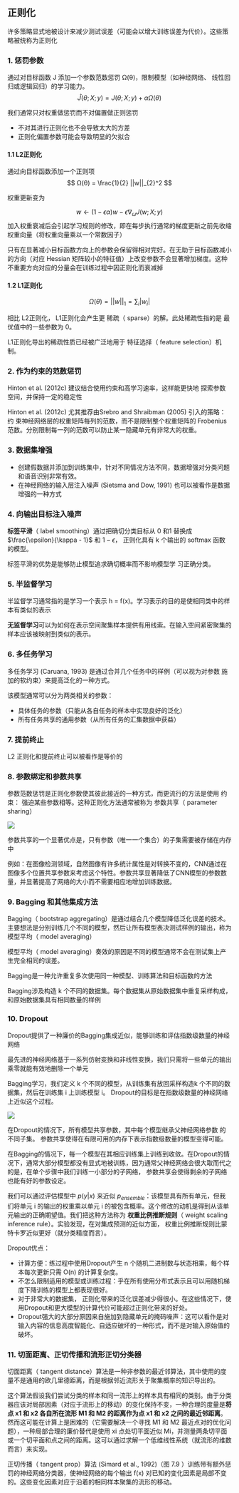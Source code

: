 ## 正则化

许多策略显式地被设计来减少测试误差（可能会以增大训练误差为代价）。这些策略被统称为正则化

### 1. 惩罚参数

通过对目标函数 J 添加一个参数范数惩罚 Ω(θ)，限制模型（如神经网络、 线性回归或逻辑回归）的学习能力。
$$
\hat{J}(\theta; X; y) = J(\theta; X; y) + αΩ(\theta)
$$

我们通常只对权重做惩罚而不对偏置做正则惩罚 

- 不对其进行正则化也不会导致太大的方差
- 正则化偏置参数可能会导致明显的欠拟合

#### 1.1 L2正则化

通过向目标函数添加一个正则项 
$$
Ω(θ) = \frac{1}{2} ||w||_{2}^2
$$


权重更新变为


$$
w \leftarrow (1 − ϵα)w - ϵ∇_{\omega}J(w; X; y)
$$
加入权重衰减后会引起学习规则的修改，即在每步执行通常的梯度更新之前先收缩权重向量（将权重向量乘以一个常数因子）

只有在显著减小目标函数方向上的参数会保留得相对完好。在无助于目标函数减小的方向（对应 Hessian 矩阵较小的特征值）上改变参数不会显著增加梯度。这种不重要方向对应的分量会在训练过程中因正则化而衰减掉



#### 1.2 L1正则化

$$
Ω(θ) = ||w||_1 = \sum_{i}|w_i|
$$

相比 L2正则化， L1正则化会产生更 稀疏（ sparse）的解。此处稀疏性指的是
最优值中的一些参数为 0。

L1正则化导出的稀疏性质已经被广泛地用于 特征选择（ feature selection）机
制。



### 2. 作为约束的范数惩罚

 Hinton et al. (2012c) 建议结合使用约束和高学习速率，这样能更快地
探索参数空间，并保持一定的稳定性

Hinton et al. (2012c) 尤其推荐由Srebro and Shraibman (2005) 引入的策略：约
束神经网络层的权重矩阵每列的范数，而不是限制整个权重矩阵的 Frobenius 范数。分别限制每一列的范数可以防止某一隐藏单元有非常大的权重。



### 3. 数据集增强

- 创建假数据并添加到训练集中，针对不同情况方法不同，数据增强对分类问题和语音识别非常有效。
- 在神经网络的输入层注入噪声 (Sietsma and Dow, 1991) 也可以被看作是数据增强的一种方式



### 4. 向输出目标注入噪声

**标签平滑**（ label smoothing）通过把确切分类目标从 0 和1 替换成$\frac{\epsilon}{\kappa - 1}$ 和 $1 - \epsilon$， 正则化具有 k 个输出的 softmax 函数 的模型。

标签平滑的优势是能够防止模型追求确切概率而不影响模型学
习正确分类。



### 5. 半监督学习

半监督学习通常指的是学习一个表示 h = f(x)。学习表示的目的是使相同类中的样本有类似的表示

**无监督学习**可以为如何在表示空间聚集样本提供有用线索。在输入空间紧密聚集的样本应该被映射到类似的表示。



### 6. 多任务学习

多任务学习 (Caruana, 1993) 是通过合并几个任务中的样例（可以视为对参数
施加的软约束）来提高泛化的一种方式。

该模型通常可以分为两类相关的参数：

- 具体任务的参数（只能从各自任务的样本中实现良好的泛化）
- 所有任务共享的通用参数（从所有任务的汇集数据中获益）



### 7. 提前终止

L2 正则化和提前终止可以被看作是等价的



### 8. 参数绑定和参数共享

参数范数惩罚是正则化参数使其彼此接近的一种方式，而更流行的方法是使用
约束： 强迫某些参数相等。这种正则化方法通常被称为 参数共享（ parameter sharing）

![](./pic/1.png)

参数共享的一个显著优点是，只有参数（唯一一个集合）的子集需要被存储在内存中

例如：在图像检测领域，自然图像有许多统计属性是对转换不变的，CNN通过在图像多个位置共享参数来考虑这个特性。参数共享显著降低了CNN模型的参数数量，并显著提高了网络的大小而不需要相应地增加训练数据。

### 9. Bagging 和其他集成方法

Bagging（ bootstrap aggregating）是通过结合几个模型降低泛化误差的技术。主要想法是分别训练几个不同的模型，然后让所有模型表决测试样例的输出，称为 模型平均（ model averaging）

模型平均（ model averaging）奏效的原因是不同的模型通常不会在测试集上产
生完全相同的误差。

Bagging是一种允许重复多次使用同一种模型、训练算法和目标函数的方法

Bagging涉及构造 k 个不同的数据集。每个数据集从原始数据集中重复采样构成，和原始数据集具有相同数量的样例



### 10. Dropout

Dropout提供了一种廉价的Bagging集成近似，能够训练和评估指数级数量的神经网络

最先进的神经网络基于一系列仿射变换和非线性变换，我们只需将一些单元的输出乘零就能有效地删除一个单元

Bagging学习，我们定义 k 个不同的模型，从训练集有放回采样构造k 个不同的数据集，然后在训练集 i 上训练模型 i。 Dropout的目标是在指数级数量的神经网络上近似这个过程。

![](./pic/2.png)

在Dropout的情况下，所有模型共享参数，其中每个模型继承父神经网络参数
的不同子集。 参数共享使得在有限可用的内存下表示指数级数量的模型变得可能。

在Bagging的情况下，每一个模型在其相应训练集上训练到收敛。在Dropout的情况下，通常大部分模型都没有显式地被训练，因为通常父神经网络会很大取而代之的是，在单个步骤中我们训练一小部分的子网络， 参数共享会使得剩余的子网络也能有好的参数设定。

我们可以通过评估模型中 $p(y | x)$ 来近似 $p_{ensemble}$：该模型具有所有单元，但我们将单元 i 的输出的权重乘以单元 i 的被包含概率。这个修改的动机是得到从该单元输出的正确期望值。我们把这种方法称为 **权重比例推断规则**（ weight scaling inference rule）。实验发现，在对集成预测的近似方面， 权重比例推断规则比蒙特卡罗近似更好（就分类精度而言）。



Dropout优点：

- 计算方便：练过程中使用Dropout产生 n 个随机二进制数与状态相乘，每个样本每次更新只需 O(n) 的计算复杂度。
- 不怎么限制适用的模型或训练过程：乎在所有使用分布式表示且可以用随机梯度下降训练的模型上都表现很好。
- 对于非常大的数据集， 正则化带来的泛化误差减少得很小。在这些情况下，使用Dropout和更大模型的计算代价可能超过正则化带来的好处。
- Dropout强大的大部分原因来自施加到隐藏单元的掩码噪声：这可以看作是对输入内容的信息高度智能化、自适应破坏的一种形式，而不是对输入原始值的破坏。

### 11. 切面距离、正切传播和流形正切分类器

切面距离（ tangent distance）算法是一种非参数的最近邻算法，其中使用的度量不是通用的欧几里德距离，而是根据邻近流形关于聚集概率的知识导出的。

这个算法假设我们尝试分类的样本和同一流形上的样本具有相同的类别。由于分类器应该对局部因素（对应于流形上的移动）的变化保持不变，一种合理的度量是**将点 x1 和 x2 各自所在流形 M1 和 M2 的距离作为点 x1 和 x2 之间的最近邻距离**。然而这可能在计算上是困难的（它需要解决一个寻找 M1 和 M2 最近点对的优化问题），一种局部合理的廉价替代是使用 xi 点处切平面近似 Mi，并测量两条切平面或一个切平面和点之间的距离。这可以通过求解一个低维线性系统（就流形的维数而言）来实现。



正切传播（ tangent prop）算法 (Simard et al., 1992)（图 7.9 ）训练带有额外惩罚的神经网络分类器，使神经网络的每个输出 f(x) 对已知的变化因素是局部不变的。这些变化因素对应于沿着的相同样本聚集的流形的移动。




